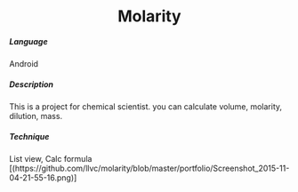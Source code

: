 <H1 align="center">Molarity</H1>

<H5>Language</H5>
Android

<H5>Description</H5>
This is a project for chemical scientist.
you can calculate volume, molarity, dilution, mass.

<H5>Technique</H5>
List view, Calc formula
[(https://github.com/llvc/molarity/blob/master/portfolio/Screenshot_2015-11-04-21-55-16.png)]
